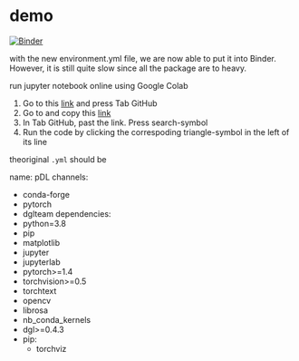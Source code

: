 # demo

[![Binder](https://mybinder.org/badge_logo.svg)](https://mybinder.org/v2/gh/Tran-Thu-Le/demo/HEAD)

with the new environment.yml file, we are now able to put it into Binder. However, it is still quite slow since all the package are to heavy.


run jupyter notebook online using Google Colab

1. Go to this [link](https://colab.research.google.com/github/) and press Tab GitHub
2. Go to and copy this [link]()
3. In Tab GitHub, past the link. Press search-symbol
4. Run the code by clicking the correspoding triangle-symbol in the left of its line


theoriginal  `.yml` should be

name: pDL
channels:
  - conda-forge
  - pytorch
  - dglteam
dependencies:
  - python=3.8
  - pip
  - matplotlib
  - jupyter
  - jupyterlab
  - pytorch>=1.4
  - torchvision>=0.5
  - torchtext
  - opencv
  - librosa
  - nb_conda_kernels
  - dgl>=0.4.3
  - pip:
    - torchviz

